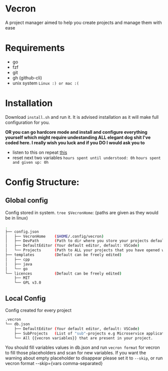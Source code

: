 # Vecron

A project manager aimed to help you create projects and manage them with ease

# Requirements

- go
- fzf
- git
- gh (github-cli)
- unix system `Linux :) or mac :(`

# Installation

Download `install.sh` and run it. It is advised installation as it will make full configuration for you. 

**OR you can go hardcore mode and install and configure everything yourself which might require undestanding ALL elegant dog shit I've coded here. I really wish you luck and if you DO I would ask you to**
- listen to this on repeat [this](https://www.youtube.com/watch?v=zZMg9ryeWOw&pp=ygUSZG9vbSByaXAgYW5kIHRlYXIg)
- reset next two variables
`hours spent until understood: 0h`
`hours spent and given up: 0h`


# Config Structure:

## Global config

Config stored in system. `tree $VecronHome`: (paths are given as they would be in linux)
``` bash
.
├── config.json
│   ├── VecronHome    ($HOME/.config/vecron)
│   ├── DevPath       (Path to dir where you store your projects default: $HOME/Dev)
│   ├── DefaultEditor (Your default editor, default: VSCode)
│   └── Projects	  (Path to ALL your projects that you have opened with vecron at least ones)
├── templates         (Default can be freely edited)
│   ├── cpp
│   ├── java
│   └── go
└── licences          (Default can be freely edited)
    ├── MIT
    └── GPL v3.0
```

## Local Config

Config created for every project
``` bash
.vecron
└── db.json
	├── DefaultEditor (Your default editor, default: VSCode)
	├── SubProjects	  (List of "sub"-projects e.g Microservice application)
	└── All {{vecron variables}} that are present in your project.
```
You should fill variables values in db.json and run `vecron format` for vecron to fill those placeholders and scan for new variables. If you want the warning about empty placeholder to disappear please set it to `--skip`, or run vecron format --skip={vars comma-separated}